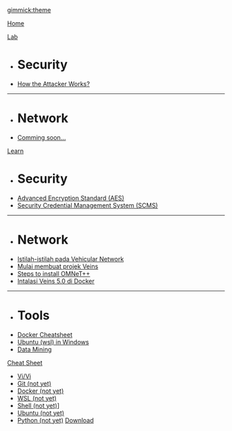[gimmick:theme](flatly)

[Home](index.md)

[Lab]()

  * # Security
  * [How the Attacker Works?](lab/lab-scenario-1.md)
  ----
  * # Network
  * [Comming soon...](comming-soon.md) 
  
[Learn]()

  * # Security
  * [Advanced Encryption Standard (AES)](security/advanced-encryption-standard.md)  
  * [Security Credential Management System (SCMS)](security/scms.md)
  ----
  * # Network
  * [Istilah-istilah pada Vehicular Network](network/istilah-di-vehicular-network.md)
  * [Mulai membuat projek Veins](tutorial/start-veins-project.md) 
  * [Steps to install OMNeT++](network/install-omnetpp.md)
  * [Intalasi Veins 5.0 di Docker](network/veins-in-docker.md)
  ----
  * # Tools
  * [Docker Cheatsheet](tools/docker-cheatsheet.md)
  * [Ubuntu (wsl) in Windows](tools/ubuntu-in-windows.md)
  * [Data Mining](tutorial/datamining.md)
  
[Cheat Sheet]()

  * [Vi/Vi](cheatsheet/vim.md)
  * [Git (not yet)]()
  * [Docker (not yet)]()
  * [WSL (not yet)]()
  * [Shell (not yet)]()]
  * [Ubuntu (not yet)]()
  * [Python (not yet)]()
[Download](download.md)
